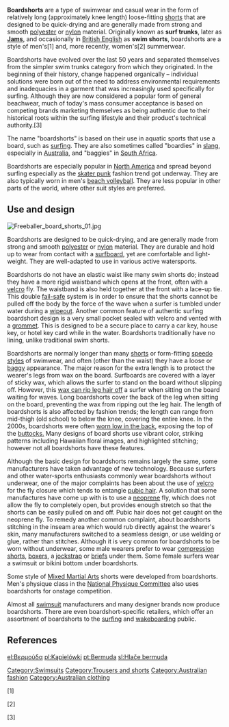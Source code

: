 **Boardshorts** are a type of swimwear and casual wear in the form of
relatively long (approximately knee length) loose-fitting
[shorts](shorts "wikilink") that are designed to be quick-drying and are
generally made from strong and smooth [polyester](polyester "wikilink")
or [nylon](nylon "wikilink") material. Originally known as **surf
trunks**, later as **[Jams](Jams_(clothing_line) "wikilink")**, and
occasionally in [British English](British_English "wikilink") as **swim
shorts**, boardshorts are a style of men's[1] and, more recently,
women's[2] summerwear.

Boardshorts have evolved over the last 50 years and separated themselves
from the simpler swim trunks category from which they originated. In the
beginning of their history, change happened organically – individual
solutions were born out of the need to address environmental
requirements and inadequacies in a garment that was increasingly used
specifically for surfing. Although they are now considered a popular
form of general beachwear, much of today's mass consumer acceptance is
based on competing brands marketing themselves as being authentic due to
their historical roots within the surfing lifestyle and their product's
technical authority.[3]

The name "boardshorts" is based on their use in aquatic sports that use
a board, such as [surfing](surfing "wikilink"). They are also sometimes
called "boardies" in [slang](slang "wikilink"), especially in
[Australia](Australia "wikilink"), and "baggies" in [South
Africa](South_Africa "wikilink").

Boardshorts are especially popular in [North
America](North_America "wikilink") and spread beyond surfing especially
as the [skater punk](skater_punk "wikilink") fashion trend got underway.
They are also typically worn in men's [beach
volleyball](beach_volleyball "wikilink"). They are less popular in other
parts of the world, where other suit styles are preferred.

## Use and design

![](Freeballer_board_shorts_01.jpg "Freeballer_board_shorts_01.jpg")

Boardshorts are designed to be quick-drying, and are generally made from
strong and smooth [polyester](polyester "wikilink") or
[nylon](nylon "wikilink") material. They are durable and hold up to wear
from contact with a [surfboard](surfboard "wikilink"), yet are
comfortable and light-weight. They are well-adapted to use in various
active watersports.

Boardshorts do not have an elastic waist like many swim shorts do;
instead they have a more rigid waistband which opens at the front, often
with a [velcro](velcro "wikilink") fly. The waistband is also held
together at the front with a lace-up tie. This double
[fail-safe](fail-safe "wikilink") system is in order to ensure that the
shorts cannot be pulled off the body by the force of the wave when a
surfer is tumbled under water during a
[wipeout](Wipe_out_(surfing)#Accidental "wikilink"). Another common
feature of authentic surfing boardshort design is a very small pocket
sealed with velcro and vented with a [grommet](grommet "wikilink"). This
is designed to be a secure place to carry a car key, house key, or hotel
key card while in the water. Boardshorts traditionally have no lining,
unlike traditional swim shorts.

Boardshorts are normally longer than many [shorts](shorts "wikilink") or
form-fitting [speedo styles](Speedo_(suit_style) "wikilink") of
swimwear, and often (other than the waist) they have a loose or
[baggy](baggy "wikilink") appearance. The major reason for the extra
length is to protect the wearer's legs from wax on the board. Surfboards
are covered with a layer of sticky wax, which allows the surfer to stand
on the board without slipping off. However, this [wax can rip leg hair
off](Waxing "wikilink") a surfer when sitting on the board waiting for
waves. Long boardshorts cover the back of the leg when sitting on the
board, preventing the wax from ripping out the leg hair. The length of
boardshorts is also affected by fashion trends; the length can range
from mid-thigh (old school) to below the knee, covering the entire knee.
In the 2000s, boardshorts were often [worn low in the
back](Sagging_(fashion) "wikilink"), exposing the top of the
[buttocks.](Cleavage_(buttocks) "wikilink") Many designs of board shorts
use vibrant color, striking patterns including Hawaiian floral images,
and highlighted stitching; however not all boardshorts have these
features.

Although the basic design for boardshorts remains largely the same, some
manufacturers have taken advantage of new technology. Because surfers
and other water-sports enthusiasts commonly wear boardshorts without
underwear, one of the major complaints has been about the use of
[velcro](velcro "wikilink") for the fly closure which tends to entangle
[pubic hair](pubic_hair "wikilink"). A solution that some manufactures
have come up with is to use a [neoprene](neoprene "wikilink") fly, which
does not allow the fly to completely open, but provides enough stretch
so that the shorts can be easily pulled on and off. Pubic hair does not
get caught on the neoprene fly. To remedy another common complaint,
about boardshorts stitching in the inseam area which would rub directly
against the wearer's skin, many manufacturers switched to a seamless
design, or use welding or glue, rather than stitches. Although it is
very common for boardshorts to be worn without underwear, some male
wearers prefer to wear [compression
shorts](compression_shorts "wikilink"),
[boxers](boxer_shorts "wikilink"), a [jockstrap](jockstrap "wikilink")
or [briefs](briefs "wikilink") under them. Some female surfers wear a
swimsuit or bikini bottom under boardshorts.

Some style of [Mixed Martial Arts](Mixed_Martial_Arts "wikilink") shorts
were developed from boardshorts. Men's physique class in the [National
Physique Committee](National_Physique_Committee "wikilink") also uses
boardshorts for onstage competition.

Almost all [swimsuit](swimsuit "wikilink") manufacturers and many
designer brands now produce boardshorts. There are even
boardshort-specific retailers, which offer an assortment of boardshorts
to the [surfing](surfing "wikilink") and
[wakeboarding](wakeboarding "wikilink") public.

## References

[el:Βερμούδα](el:Βερμούδα "wikilink")
[pl:Kąpielówki](pl:Kąpielówki "wikilink")
[pt:Bermuda](pt:Bermuda "wikilink") [sl:Hlače
bermuda](sl:Hlače_bermuda "wikilink")

[Category:Swimsuits](Category:Swimsuits "wikilink") [Category:Trousers
and shorts](Category:Trousers_and_shorts "wikilink")
[Category:Australian fashion](Category:Australian_fashion "wikilink")
[Category:Australian clothing](Category:Australian_clothing "wikilink")

[1]

[2]

[3]